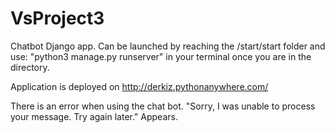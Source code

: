 # VsProject3

Chatbot Django app. Can be launched by reaching the /start/start folder and use: "python3 manage.py runserver" in your terminal once you are in the directory.

Application is deployed on http://derkiz.pythonanywhere.com/

There is an error when using the chat bot. "Sorry, I was unable to process your message. Try again later." Appears.
